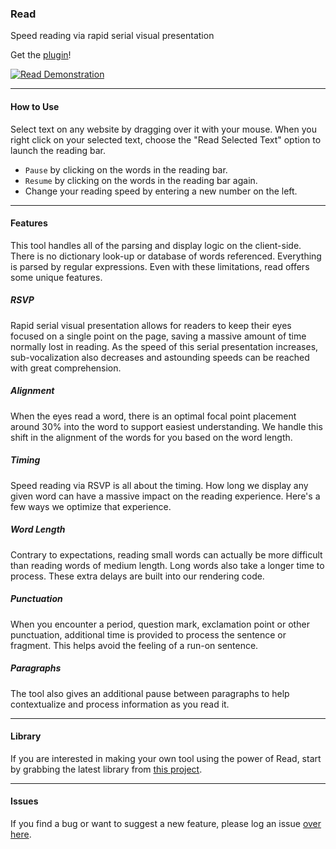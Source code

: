 ### Read

Speed reading via rapid serial visual presentation

Get the [plugin](https://chrome.google.com/webstore/detail/read/aiijjeoekhpdpfcnejiganpaaacdodko)!


[![Read Demonstration](http://img.youtube.com/vi/XPbmBl2W1bA/0.jpg)](http://www.youtube.com/watch?v=XPbmBl2W1bA)

- - - - -

#### How to Use

Select text on any website by dragging over it with your mouse. When you right click on your selected text, choose the "Read Selected Text" option to launch the reading bar.

- `Pause` by clicking on the words in the reading bar.
- `Resume` by clicking on the words in the reading bar again.
- Change your reading speed by entering a new number on the left.

- - - - -

#### Features

This tool handles all of the parsing and display logic on the client-side. There is no dictionary look-up or database of words referenced. Everything is parsed by regular expressions. Even with these limitations, read offers some unique features.

##### RSVP 

Rapid serial visual presentation allows for readers to keep their eyes focused on a single point on the page, saving a massive amount of time normally lost in reading. As the speed of this serial presentation increases, sub-vocalization also decreases and astounding speeds can be reached with great comprehension.

##### Alignment

When the eyes read a word, there is an optimal focal point placement around 30% into the word to support easiest understanding. We handle this shift in the alignment of the words for you based on the word length.

##### Timing

Speed reading via RSVP is all about the timing. How long we display any given word can have a massive impact on the reading experience. Here's a few ways we optimize that experience.

##### Word Length

Contrary to expectations, reading small words can actually be more difficult than reading words of medium length. Long words also take a longer time to process. These extra delays are built into our rendering code.

##### Punctuation

When you encounter a period, question mark, exclamation point or other punctuation, additional time is provided to process the sentence or fragment. This helps avoid the feeling of a run-on sentence.

##### Paragraphs

The tool also gives an additional pause between paragraphs to help contextualize and process information as you read it.

- - - - -

#### Library

If you are interested in making your own tool using the power of Read, start by grabbing the latest library from [this project](https://github.com/jamestomasino/read).

- - - - -


#### Issues

If you find a bug or want to suggest a new feature, please log an issue [over here](https://github.com/jamestomasino/read_plugin/issues).
